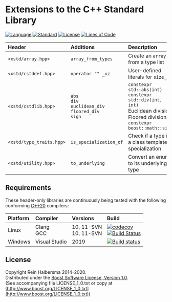 # Extensions to the C++ Standard Library

[![Language](https://img.shields.io/badge/language-C++-blue.svg)](https://isocpp.org/)
[![Standard](https://img.shields.io/badge/c%2B%2B-20-blue.svg)](https://en.wikipedia.org/wiki/C%2B%2B#Standardization)
[![License](https://img.shields.io/badge/license-Boost-blue.svg)](https://opensource.org/licenses/BSL-1.0)
[![Lines of Code](https://tokei.rs/b1/github/rhalbersma/xstd?category=code)](https://github.com/rhalbersma/xstd)

| Header                   | Additions          | Description | Reference |
| :-----                   | :--------          | :---------- | :-------- |
| `<xstd/array.hpp>`       | `array_from_types` | Create an `array` from a type list | none |
| `<xstd/cstddef.hpp>`     | `operator "" _uz`  | User-defined literals for `size_t` | [p0330r8](http://www.open-std.org/jtc1/sc22/wg21/docs/papers/2020/p0330r8.html) |
| `<xstd/cstdlib.hpp>`     | `abs` <br> `div` <br> `euclidean_div` <br> `floored_div` <br> `sign` | `constexpr std::abs(int)` <br> `constexpr std::div(int, int)` <br> Euclidean division <br> Floored division <br> `constexpr boost::math::sign` | [p0533r6](http://www.open-std.org/jtc1/sc22/wg21/docs/papers/2020/p0533r6.pdf) <br> [p0533r6](http://www.open-std.org/jtc1/sc22/wg21/docs/papers/2020/p0533r6.pdf) <br> [Euclidean division](https://en.wikipedia.org/wiki/Euclidean_division) <br> [Floored division](http://research.microsoft.com/pubs/151917/divmodnote-letter.pdf) <br> [Boost.Math](https://www.boost.org/doc/libs/1_67_0/libs/math/doc/html/math_toolkit/sign_functions.html) |
| `<xstd/type_traits.hpp>` | `is_specialization_of` | Check if a type is a class template specialization | [p2098r0](http://www.open-std.org/jtc1/sc22/wg21/docs/papers/2020/p2098r0.pdf) |
| `<xstd/utility.hpp>`     |  `to_underlying`   | Convert an enum to its underlying type | [p1682r1](http://www.open-std.org/jtc1/sc22/wg21/docs/papers/2019/p1682r1.html) |

## Requirements

These header-only libraries are continuously being tested with the following conforming [C++20](http://www.open-std.org/jtc1/sc22/wg21/prot/14882fdis/n4860.pdf) compilers:

| Platform | Compiler | Versions | Build |
| :------- | :------- | :------- | :---- |
| Linux    | Clang <br> GCC | 10, 11-SVN<br> 10, 11-SVN | [![codecov](https://codecov.io/gh/rhalbersma/xstd/branch/master/graph/badge.svg)](https://codecov.io/gh/rhalbersma/xstd) <br> [![Build Status](https://travis-ci.org/rhalbersma/xstd.svg)](https://travis-ci.org/rhalbersma/xstd) |
| Windows  | Visual Studio  | 2019                      | [![Build status](https://ci.appveyor.com/api/projects/status/nu193iqabu749mpx?svg=true)](https://ci.appveyor.com/project/rhalbersma/xstd) |

## License

Copyright Rein Halbersma 2014-2020.  
Distributed under the [Boost Software License, Version 1.0](http://www.boost.org/users/license.html).  
(See accompanying file LICENSE_1_0.txt or copy at [http://www.boost.org/LICENSE_1_0.txt](http://www.boost.org/LICENSE_1_0.txt))
